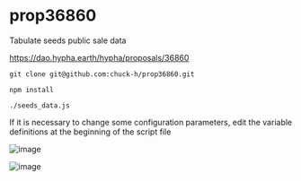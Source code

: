 # prop36860
Tabulate seeds public sale data

https://dao.hypha.earth/hypha/proposals/36860

```
git clone git@github.com:chuck-h/prop36860.git 
```
```
npm install
```
```
./seeds_data.js
```

If it is necessary to change some configuration parameters, edit the variable definitions at the beginning of the script file

![image](https://user-images.githubusercontent.com/2141014/197373736-2e31175b-98a0-4123-bc68-ec3b07cbf8e5.png)

![image](https://user-images.githubusercontent.com/2141014/197374011-8651320a-015b-4b70-883f-8e936e6615ea.png)
